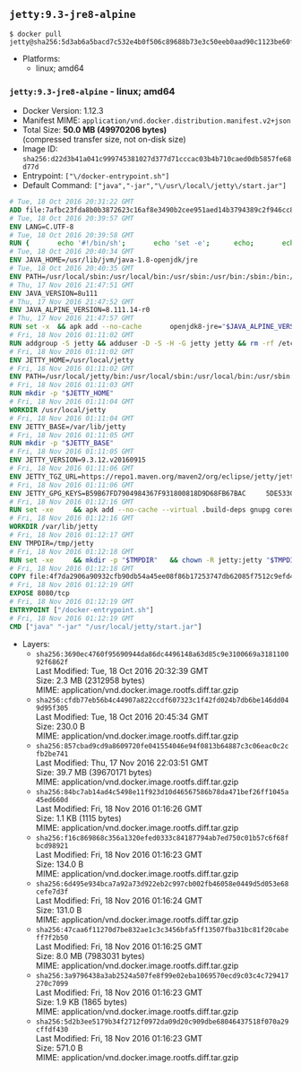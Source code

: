 ## `jetty:9.3-jre8-alpine`

```console
$ docker pull jetty@sha256:5d3ab6a5bacd7c532e4b0f506c89688b73e3c50eeb0aad90c1123be60fbfc614
```

-	Platforms:
	-	linux; amd64

### `jetty:9.3-jre8-alpine` - linux; amd64

-	Docker Version: 1.12.3
-	Manifest MIME: `application/vnd.docker.distribution.manifest.v2+json`
-	Total Size: **50.0 MB (49970206 bytes)**  
	(compressed transfer size, not on-disk size)
-	Image ID: `sha256:d22d3b41a041c999745381027d377d71cccac03b4b710caed0db5857fe68d77d`
-	Entrypoint: `["\/docker-entrypoint.sh"]`
-	Default Command: `["java","-jar","\/usr\/local\/jetty\/start.jar"]`

```dockerfile
# Tue, 18 Oct 2016 20:31:22 GMT
ADD file:7afbc23fda8b0b3872623c16af8e3490b2cee951aed14b3794389c2f946cc8c7 in / 
# Tue, 18 Oct 2016 20:39:57 GMT
ENV LANG=C.UTF-8
# Tue, 18 Oct 2016 20:39:58 GMT
RUN { 		echo '#!/bin/sh'; 		echo 'set -e'; 		echo; 		echo 'dirname "$(dirname "$(readlink -f "$(which javac || which java)")")"'; 	} > /usr/local/bin/docker-java-home 	&& chmod +x /usr/local/bin/docker-java-home
# Tue, 18 Oct 2016 20:40:34 GMT
ENV JAVA_HOME=/usr/lib/jvm/java-1.8-openjdk/jre
# Tue, 18 Oct 2016 20:40:35 GMT
ENV PATH=/usr/local/sbin:/usr/local/bin:/usr/sbin:/usr/bin:/sbin:/bin:/usr/lib/jvm/java-1.8-openjdk/jre/bin:/usr/lib/jvm/java-1.8-openjdk/bin
# Thu, 17 Nov 2016 21:47:51 GMT
ENV JAVA_VERSION=8u111
# Thu, 17 Nov 2016 21:47:52 GMT
ENV JAVA_ALPINE_VERSION=8.111.14-r0
# Thu, 17 Nov 2016 21:47:57 GMT
RUN set -x 	&& apk add --no-cache 		openjdk8-jre="$JAVA_ALPINE_VERSION" 	&& [ "$JAVA_HOME" = "$(docker-java-home)" ]
# Fri, 18 Nov 2016 01:11:02 GMT
RUN addgroup -S jetty && adduser -D -S -H -G jetty jetty && rm -rf /etc/group- /etc/passwd- /etc/shadow-
# Fri, 18 Nov 2016 01:11:02 GMT
ENV JETTY_HOME=/usr/local/jetty
# Fri, 18 Nov 2016 01:11:02 GMT
ENV PATH=/usr/local/jetty/bin:/usr/local/sbin:/usr/local/bin:/usr/sbin:/usr/bin:/sbin:/bin:/usr/lib/jvm/java-1.8-openjdk/jre/bin:/usr/lib/jvm/java-1.8-openjdk/bin
# Fri, 18 Nov 2016 01:11:03 GMT
RUN mkdir -p "$JETTY_HOME"
# Fri, 18 Nov 2016 01:11:04 GMT
WORKDIR /usr/local/jetty
# Fri, 18 Nov 2016 01:11:04 GMT
ENV JETTY_BASE=/var/lib/jetty
# Fri, 18 Nov 2016 01:11:05 GMT
RUN mkdir -p "$JETTY_BASE"
# Fri, 18 Nov 2016 01:11:05 GMT
ENV JETTY_VERSION=9.3.12.v20160915
# Fri, 18 Nov 2016 01:11:06 GMT
ENV JETTY_TGZ_URL=https://repo1.maven.org/maven2/org/eclipse/jetty/jetty-distribution/9.3.12.v20160915/jetty-distribution-9.3.12.v20160915.tar.gz
# Fri, 18 Nov 2016 01:11:06 GMT
ENV JETTY_GPG_KEYS=B59B67FD7904984367F931800818D9D68FB67BAC 	5DE533CB43DAF8BC3E372283E7AE839CD7C58886
# Fri, 18 Nov 2016 01:12:16 GMT
RUN set -xe 	&& apk add --no-cache --virtual .build-deps gnupg coreutils curl 	&& curl -SL "$JETTY_TGZ_URL" -o jetty.tar.gz 	&& curl -SL "$JETTY_TGZ_URL.asc" -o jetty.tar.gz.asc 	&& export GNUPGHOME="$(mktemp -d)" 	&& for key in $JETTY_GPG_KEYS; do 		gpg --keyserver ha.pool.sks-keyservers.net --recv-keys "$key"; done 	&& gpg --batch --verify jetty.tar.gz.asc jetty.tar.gz 	&& rm -r "$GNUPGHOME" 	&& tar -xvzf jetty.tar.gz 	&& mv jetty-distribution-$JETTY_VERSION/* ./ 	&& sed -i '/jetty-logging/d' etc/jetty.conf 	&& rm -fr demo-base javadoc 	&& rm jetty.tar.gz* 	&& rm -fr jetty-distribution-$JETTY_VERSION/ 	&& cd $JETTY_BASE 	&& modules="$(grep -- ^--module= "$JETTY_HOME/start.ini" | cut -d= -f2 | paste -d, -s)" 	&& java -jar "$JETTY_HOME/start.jar" --add-to-startd="$modules,setuid" 	&& apk del .build-deps 	&& rm -fr .build-deps 	&& rm -rf /tmp/hsperfdata_root
# Fri, 18 Nov 2016 01:12:16 GMT
WORKDIR /var/lib/jetty
# Fri, 18 Nov 2016 01:12:17 GMT
ENV TMPDIR=/tmp/jetty
# Fri, 18 Nov 2016 01:12:18 GMT
RUN set -xe 	&& mkdir -p "$TMPDIR" 	&& chown -R jetty:jetty "$TMPDIR" "$JETTY_BASE"
# Fri, 18 Nov 2016 01:12:18 GMT
COPY file:4f7da2906a90932cfb90db54a45ee08f86b17253747db62085f7512c9efd46ad in / 
# Fri, 18 Nov 2016 01:12:19 GMT
EXPOSE 8080/tcp
# Fri, 18 Nov 2016 01:12:19 GMT
ENTRYPOINT ["/docker-entrypoint.sh"]
# Fri, 18 Nov 2016 01:12:19 GMT
CMD ["java" "-jar" "/usr/local/jetty/start.jar"]
```

-	Layers:
	-	`sha256:3690ec4760f95690944da86dc4496148a63d85c9e3100669a318110092f6862f`  
		Last Modified: Tue, 18 Oct 2016 20:32:39 GMT  
		Size: 2.3 MB (2312958 bytes)  
		MIME: application/vnd.docker.image.rootfs.diff.tar.gzip
	-	`sha256:cfdb77eb56b4c44907a822ccdf607323c1f42fd024b7db6be146dd049d95f305`  
		Last Modified: Tue, 18 Oct 2016 20:45:34 GMT  
		Size: 230.0 B  
		MIME: application/vnd.docker.image.rootfs.diff.tar.gzip
	-	`sha256:857cbad9cd9a8609720fe041554046e94f0813b64887c3c06eac0c2cfb2be741`  
		Last Modified: Thu, 17 Nov 2016 22:03:51 GMT  
		Size: 39.7 MB (39670171 bytes)  
		MIME: application/vnd.docker.image.rootfs.diff.tar.gzip
	-	`sha256:84bc7ab14ad4c5498e11f923d10d46567586b78da471bef26ff1045a45ed660d`  
		Last Modified: Fri, 18 Nov 2016 01:16:26 GMT  
		Size: 1.1 KB (1115 bytes)  
		MIME: application/vnd.docker.image.rootfs.diff.tar.gzip
	-	`sha256:f16c869868c356a1320efed0333c84187794ab7ed750c01b57c6f68fbcd98921`  
		Last Modified: Fri, 18 Nov 2016 01:16:23 GMT  
		Size: 134.0 B  
		MIME: application/vnd.docker.image.rootfs.diff.tar.gzip
	-	`sha256:6d495e934bca7a92a73d922eb2c997cb002fb46058e0449d5d053e68cefe7d3f`  
		Last Modified: Fri, 18 Nov 2016 01:16:24 GMT  
		Size: 131.0 B  
		MIME: application/vnd.docker.image.rootfs.diff.tar.gzip
	-	`sha256:47caa6f11270d7be832ae1c3c3456bfa5ff13507fba31bc81f20cabeff7f2b50`  
		Last Modified: Fri, 18 Nov 2016 01:16:25 GMT  
		Size: 8.0 MB (7983031 bytes)  
		MIME: application/vnd.docker.image.rootfs.diff.tar.gzip
	-	`sha256:3a9796438a3ab2524a507fe8f99e02eba1069570ecd9c03c4c729417270c7099`  
		Last Modified: Fri, 18 Nov 2016 01:16:23 GMT  
		Size: 1.9 KB (1865 bytes)  
		MIME: application/vnd.docker.image.rootfs.diff.tar.gzip
	-	`sha256:5d2b3ee5179b34f2712f0972da09d20c909dbe68046437518f070a29cffdf430`  
		Last Modified: Fri, 18 Nov 2016 01:16:23 GMT  
		Size: 571.0 B  
		MIME: application/vnd.docker.image.rootfs.diff.tar.gzip
